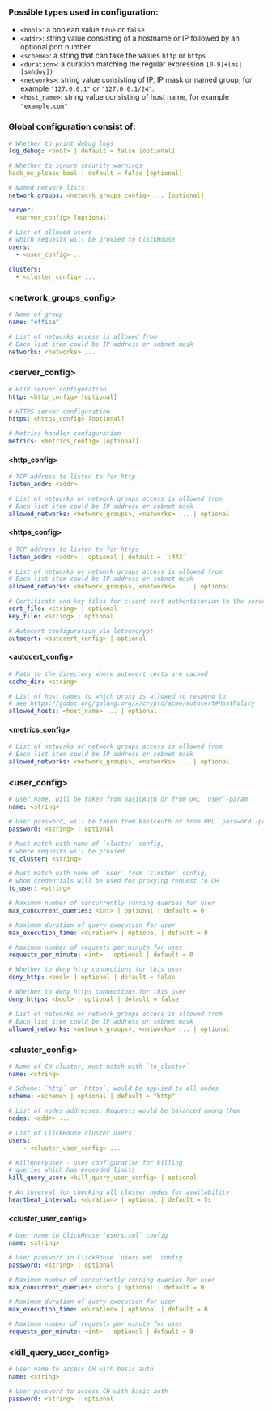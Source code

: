 ### Possible types used in configuration:

 - `<bool>`: a boolean value `true` or `false`
 - `<addr>`: string value consisting of a hostname or IP followed by an optional port number
 - `<scheme>`: a string that can take the values `http` or `https`
 - `<duration>`: a duration matching the regular expression `[0-9]+(ms|[smhdwy])`
 - `<networks>`: string value consisting of IP, IP mask or named group, for example `"127.0.0.1"` or `"127.0.0.1/24"`. 
 - `<host_name>`: string value consisting of host name, for example `"example.com"`

### Global configuration consist of:
```yml
# Whether to print debug logs
log_debug: <bool> | default = false [optional]

# Whether to ignore security warnings
hack_me_please bool | default = false [optional]

# Named network lists
network_groups: <network_groups_config> ... [optional]

server:
  <server_config> [optional]

# List of allowed users
# which requests will be proxied to ClickHouse
users:
  - <user_config> ...

clusters:
  - <cluster_config> ...
```

### <network_groups_config>
```yml
# Name of group
name: "office"

# List of networks access is allowed from
# Each list item could be IP address or subnet mask
networks: <networks> ...
```

### <server_config>
```yml
# HTTP server configuration
http: <http_config> [optional]

# HTTPS server configuration
https: <https_config> [optional]

# Metrics handler configuration
metrics: <metrics_config> [optional]
```

#### <http_config>
```yml
# TCP address to listen to for http
listen_addr: <addr>

# List of networks or network_groups access is allowed from
# Each list item could be IP address or subnet mask
allowed_networks: <network_groups>, <networks> ... | optional
```

#### <https_config>
```yml
# TCP address to listen to for https
listen_addr: <addr> | optional | default = `:443`

# List of networks or network_groups access is allowed from
# Each list item could be IP address or subnet mask
allowed_networks: <network_groups>, <networks> ... | optional

# Certificate and key files for client cert authentication to the server
cert_file: <string> | optional
key_file: <string> | optional

# Autocert configuration via letsencrypt
autocert: <autocert_config> | optional
```

#### <autocert_config>
```yml
# Path to the directory where autocert certs are cached
cache_dir: <string>

# List of host names to which proxy is allowed to respond to
# see https://godoc.org/golang.org/x/crypto/acme/autocert#HostPolicy
allowed_hosts: <host_name> ... | optional
```

#### <metrics_config>
```yml
# List of networks or network_groups access is allowed from
# Each list item could be IP address or subnet mask
allowed_networks: <network_groups>, <networks> ... | optional
```

### <user_config>
```yml
# User name, will be taken from BasicAuth or from URL `user`-param
name: <string>

# User password, will be taken from BasicAuth or from URL `password`-param
password: <string> | optional

# Must match with name of `cluster` config,
# where requests will be proxied
to_cluster: <string>

# Must match with name of `user` from `cluster` config,
# whom credentials will be used for proxying request to CH
to_user: <string>

# Maximum number of concurrently running queries for user
max_concurrent_queries: <int> | optional | default = 0

# Maximum duration of query execution for user
max_execution_time: <duration> | optional | default = 0

# Maximum number of requests per minute for user
requests_per_minute: <int> | optional | default = 0

# Whether to deny http connections for this user
deny_http: <bool> | optional | default = false

# Whether to deny https connections for this user
deny_https: <bool> | optional | default = false

# List of networks or network_groups access is allowed from
# Each list item could be IP address or subnet mask
allowed_networks: <network_groups>, <networks> ... | optional
```

### <cluster_config>
```yml
# Name of CH cluster, must match with `to_cluster`
name: <string>

# Scheme: `http` or `https`; would be applied to all nodes
scheme: <scheme> | optional | default = "http"

# List of nodes addresses. Requests would be balanced among them
nodes: <addr> ...

# List of ClickHouse cluster users
users:
    - <cluster_user_config> ...

# KillQueryUser - user configuration for killing
# queries which has exceeded limits
kill_query_user: <kill_query_user_config> | optional

# An interval for checking all cluster nodes for availability
heartbeat_interval: <duration> | optional | default = 5s
```

#### <cluster_user_config>
```yml
# User name in ClickHouse `users.xml` config
name: <string>

# User password in ClickHouse `users.xml` config
password: <string> | optional 

# Maximum number of concurrently running queries for user
max_concurrent_queries: <int> | optional | default = 0

# Maximum duration of query execution for user
max_execution_time: <duration> | optional | default = 0

# Maximum number of requests per minute for user
requests_per_minute: <int> | optional | default = 0
```

### <kill_query_user_config>
```yml
# User name to access CH with basic auth
name: <string>

# User password to access CH with basic auth
password: <string> | optional
```